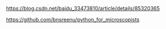 https://blog.csdn.net/baidu_33473810/article/details/85320365

https://github.com/bnsreenu/python_for_microscopists